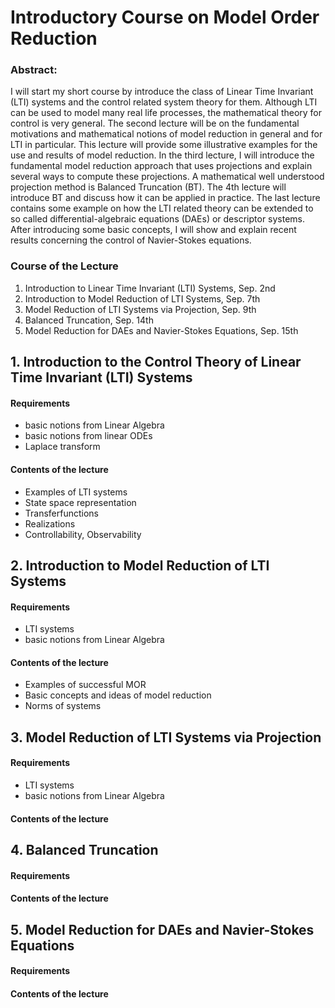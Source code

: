 # Introductory Course on Model Order Reduction 

### Abstract: 

I will start my short course by introduce the class of Linear Time Invariant (LTI) systems and the control related system theory for them. Although LTI can be used to model many real life processes, the mathematical theory for control is very general. The second lecture will be on the fundamental motivations and mathematical notions of model reduction in general and for LTI in particular. This lecture will provide some illustrative examples for the use and results of model reduction. In the third lecture, I will introduce the fundamental model reduction approach that uses projections and explain several ways to compute these projections. A mathematical well understood projection method is Balanced Truncation (BT). The 4th lecture will introduce BT and discuss how it can be applied in practice. The last lecture contains some example on how the LTI related theory can be extended to so called differential-algebraic equations (DAEs) or descriptor systems. After introducing some basic concepts, I will show and explain recent results concerning the control of Navier-Stokes equations.

### Course of the Lecture
 1. Introduction to Linear Time Invariant (LTI) Systems, Sep. 2nd 
 2. Introduction to Model Reduction of LTI Systems, Sep. 7th
 3. Model Reduction of LTI Systems via Projection, Sep. 9th 
 4. Balanced Truncation, Sep. 14th
 5. Model Reduction for DAEs and Navier-Stokes Equations, Sep. 15th

##  1. Introduction to the Control Theory of Linear Time Invariant (LTI) Systems

#### Requirements
 * basic notions from Linear Algebra
 * basic notions from linear ODEs
 * Laplace transform

#### Contents of the lecture
 * Examples of LTI systems
 * State space representation
 * Transferfunctions
 * Realizations 
 * Controllability, Observability

## 2. Introduction to Model Reduction of LTI Systems

#### Requirements
 * LTI systems 
 * basic notions from Linear Algebra

#### Contents of the lecture
 * Examples of successful MOR 
 * Basic concepts and ideas of model reduction
 * Norms of systems


##  3. Model Reduction of LTI Systems via Projection
#### Requirements
 * LTI systems 
 * basic notions from Linear Algebra

#### Contents of the lecture

##  4. Balanced Truncation

#### Requirements

#### Contents of the lecture


##  5. Model Reduction for DAEs and Navier-Stokes Equations

#### Requirements

#### Contents of the lecture


